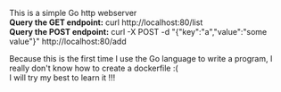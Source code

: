 This is a simple Go http webserver</br>
**Query the GET endpoint:** curl http://localhost:80/list</br>
**Query the POST endpoint:** curl -X POST -d "{\"key\":\"a\",\"value\":\"some value\"}" http://localhost:80/add</br>

Because this is the first time I use the Go language to write a program, I really don't know how to create a dockerfile :( </br>
I will try my best to learn it !!!
